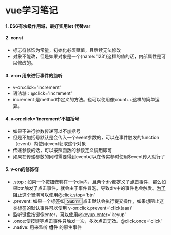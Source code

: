 # vue学习笔记
#### 1. ES6有块级作用域，最好实用let 代替var
#### 2. const
- 标志符修饰为常量，初始化必须赋值，且后续无法修改
- 对象不能改，但是如果对象是一个{name:'123'}这样的值的话，内部属性是可以修改的。
#### 3. v-on 用来进行事件的监听
- v-on:click='increment'
- 语法糖：@click='increment'
- increment 是method中定义的方法。也可以使用像count++这样的简单运算。
#### 4. v-on:click='increment'不加括号
- 如果不进行参数传递可以不加括号
- 但是不加括号默认是会传入一个event参数的，可以在事件触发的function（event）内使用event获取这个对象
- 传递参数的话，可以按照函数的参数定义调用即可
- 如果在传递参数的同时需要得到event可以在传实参时使用$event传入就行了
#### 5. v-on的修饰符
- .stop : 如果一个按钮嵌套在一个div内，且两个div都定义了点击事件，那么如果btn触发了点击事件，就会由于事件冒泡，导致div中的事件也会触发。为了阻止这个冒泡可以使用@click.stop='btn'
- .prevent: 如果一个标签如<input type='submit'>点击默认会执行提交操作，如果想阻止这类标签的默认事件可以使用 v-on:click.prevent='click(aaa)'
- 监听键盘按键像enter，可以使用@keyup.enter='keyup'
- .once:使按键等点击事件只触发一次，多次点击无效。@click.once='click'
- .native: 用来监听 **组件** 的原生事件

